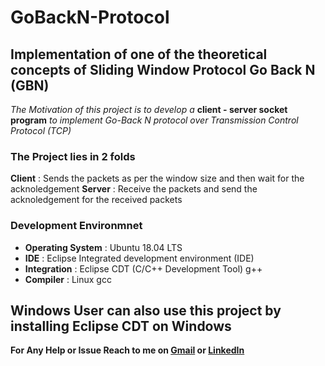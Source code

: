 # GoBackN-Protocol
## Implementation of one of the theoretical concepts of Sliding Window Protocol Go Back N (GBN)

*The Motivation of this project is to develop a* **client - server socket program** *to implement Go-Back N protocol over Transmission Control Protocol (TCP)*

### The Project lies in 2 folds
**Client**
: Sends the packets as per the window size and then wait for the acknoledgement
**Server**
: Receive the packets and send the acknoledgement for the received packets

### Development Environmnet 
- **Operating System**  : Ubuntu 18.04 LTS
- **IDE**               : Eclipse Integrated development environment (IDE)
- **Integration**       : Eclipse CDT (C/C++ Development Tool) g++
- **Compiler**          : Linux gcc

## Windows User can also use this project by installing Eclipse CDT on Windows
**For Any Help or Issue Reach to me on [Gmail](mailto:prasunguchhait1997@gmail.com) or [LinkedIn](https://www.linkedin.com/in/iamprasunguchhait)**
